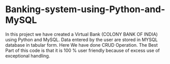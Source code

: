 # Banking-system-using-Python-and-MySQL
In this project we have created a Virtual Bank (COLONY BANK OF INDIA) using Python and MySQL. Data entered by the user are stored in MYSQL database in tabular form. Here We have done CRUD Operation. The Best Part of this code is that it is 100 % user friendly because of excess use of exceptional handling.
